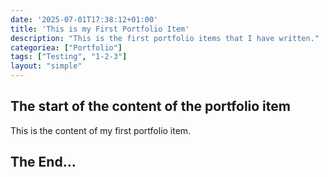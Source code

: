 ```yaml
---
date: '2025-07-01T17:38:12+01:00'
title: 'This is my First Portfolio Item'
description: "This is the first portfolio items that I have written."
categoriea: ["Portfolio"]
tags: ["Testing", "1-2-3"]
layout: "simple"
---
```

## The start of the content of the portfolio item

This is the content of my first portfolio item.

## The End...